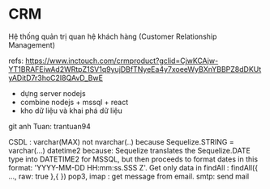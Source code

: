 # CRM
Hệ thống quản trị quan hệ khách hàng (Customer Relationship Management)

refs: https://www.inctouch.com/crmproduct?gclid=CjwKCAjw-YT1BRAFEiwAd2WRtpZ1SV1q9yujDBfTNyeEa4y7xoeeWyBXnYBBPZ8dDKUtyADitD7r3hoC2I8QAvD_BwE

+ dựng server nodejs
+ combine nodejs + mssql + react
+ kho dữ liệu và khai phá dữ liệu

git anh Tuan: trantuan94

CSDL : varchar(MAX) not nvarchar(..) because Sequelize.STRING = varchar(...)
        datetime2 because: Sequelize translates the Sequelize.DATE type into DATETIME2 for MSSQL, but then proceeds to format dates in this format: 'YYYY-MM-DD HH:mm:ss.SSS Z'.
Get only data in findAll :
        findAll({
                ...,
                raw: true
        },{ })
pop3, imap : get message from email.
smtp: send mail

